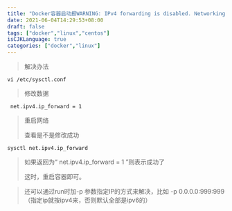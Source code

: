 ```yaml
---
title: "Docker容器启动报WARNING: IPv4 forwarding is disabled. Networking will not work"
date: 2021-06-04T14:29:53+08:00
draft: false
tags: ["docker","linux","centos"]
isCJKLanguage: true
categories: ["docker","linux"]
---
```


> 解决办法

```shell
vi /etc/sysctl.conf
```

> 修改数据

```shell
 net.ipv4.ip_forward = 1
```

> 重启网络
>
> 查看是不是修改成功

```shell
sysctl net.ipv4.ip_forward
```

> 如果返回为“ net.ipv4.ip_forward = 1 ”则表示成功了
>
> 这时，重启容器即可。



> 还可以通过run时加-p 参数指定IP的方式来解决，比如 -p 0.0.0.0:999:999（指定ip就按ipv4来，否则默认全部是ipv6的）